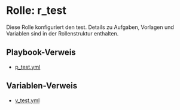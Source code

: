 # Rolle: r_test

Diese Rolle konfiguriert den test. Details zu Aufgaben, Vorlagen und Variablen sind in der Rollenstruktur enthalten.

## Playbook-Verweis
- [p_test.yml](../../../../playbooks/p_test.yml)

## Variablen-Verweis
- [v_test.yml](../../../../inventory/group_vars/v_test.yml)
